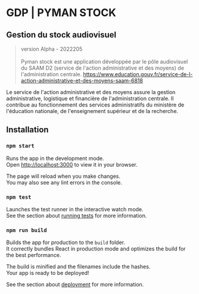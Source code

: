 # GDP | PYMAN STOCK 
## Gestion du stock audiovisuel 
> version Alpha - 2022205
<br/></br>
Pyman stock est une application développée par le pôle audiovisuel du SAAM D2 (service de l'action administrative et des moyens) de l'administration centrale. https://www.education.gouv.fr/service-de-l-action-administrative-et-des-moyens-saam-6818

Le service de l'action administrative et des moyens assure la gestion administrative, logistique et financière de l'administration centrale. Il contribue au fonctionnement des services administratifs du ministère de l'éducation nationale, de l'enseignement supérieur et de la recherche.


## Installation

### `npm start`


Runs the app in the development mode.\
Open [http://localhost:3000](http://localhost:3000) to view it in your browser.

The page will reload when you make changes.\
You may also see any lint errors in the console.

### `npm test`

Launches the test runner in the interactive watch mode.\
See the section about [running tests](https://facebook.github.io/create-react-app/docs/running-tests) for more information.

### `npm run build`

Builds the app for production to the `build` folder.\
It correctly bundles React in production mode and optimizes the build for the best performance.

The build is minified and the filenames include the hashes.\
Your app is ready to be deployed!

See the section about [deployment](https://facebook.github.io/create-react-app/docs/deployment) for more information.


